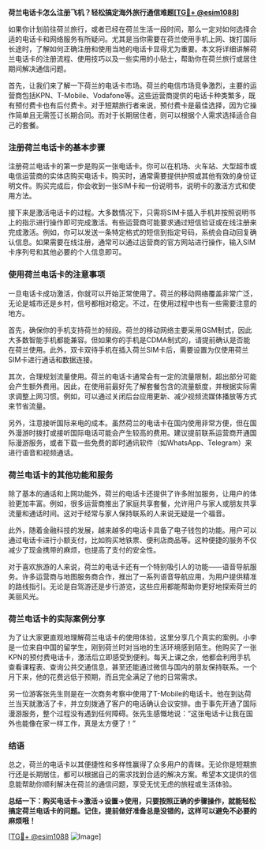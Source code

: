**荷兰电话卡怎么注册飞机？轻松搞定海外旅行通信难题[[TG💪+ @esim1088](https://t.me/s/esim1088)]**

如果你计划前往荷兰旅行，或者已经在荷兰生活一段时间，那么一定对如何选择合适的电话卡和网络服务有所疑问。尤其是当你需要在荷兰使用手机上网、拨打国际长途时，了解如何正确注册和使用当地的电话卡显得尤为重要。本文将详细讲解荷兰电话卡的注册流程、使用技巧以及一些实用的小贴士，帮助你在荷兰旅行或居住期间解决通信问题。

首先，让我们来了解一下荷兰的电话卡市场。荷兰的电信市场竞争激烈，主要的运营商包括KPN、T-Mobile、Vodafone等。这些运营商提供的电话卡种类繁多，既有预付费卡也有后付费卡。对于短期旅行者来说，预付费卡是最佳选择，因为它操作简单且无需签订长期合同。而对于长期居住者，则可以根据个人需求选择适合自己的套餐。

### 注册荷兰电话卡的基本步骤

注册荷兰电话卡的第一步是购买一张电话卡。你可以在机场、火车站、大型超市或电信运营商的实体店购买电话卡。购买时，通常需要提供护照或其他有效的身份证明文件。购买完成后，你会收到一张SIM卡和一份说明书，说明卡的激活方式和使用方法。

接下来是激活电话卡的过程。大多数情况下，只需将SIM卡插入手机并按照说明书上的指示进行操作即可完成激活。有些运营商可能要求通过短信验证或在线注册来完成激活。例如，你可以发送一条特定格式的短信到指定号码，系统会自动回复确认信息。如果需要在线注册，通常可以通过运营商的官方网站进行操作，输入SIM卡序列号和其他必要的个人信息即可。

### 使用荷兰电话卡的注意事项

一旦电话卡成功激活，你就可以开始正常使用了。荷兰的移动网络覆盖非常广泛，无论是城市还是乡村，信号都相对稳定。不过，在使用过程中也有一些需要注意的地方。

首先，确保你的手机支持荷兰的频段。荷兰的移动网络主要采用GSM制式，因此大多数智能手机都能兼容。但如果你的手机是CDMA制式的，请提前确认是否能在荷兰使用。此外，双卡双待手机在插入荷兰SIM卡后，需要设置为仅使用荷兰SIM卡进行通话和数据连接。

其次，合理规划流量使用。荷兰的电话卡通常会有一定的流量限制，超出部分可能会产生额外费用。因此，在使用前最好先了解套餐包含的流量额度，并根据实际需求调整上网习惯。例如，可以通过关闭后台应用更新、减少视频流媒体播放等方式来节省流量。

另外，注意接听国际来电的成本。虽然荷兰的电话卡在国内使用非常方便，但在国外漫游时拨打或接听国际电话可能会产生较高的费用。建议提前联系运营商开通国际漫游服务，或者下载一些免费的即时通讯软件（如WhatsApp、Telegram）来进行语音和视频通话。

### 荷兰电话卡的其他功能和服务

除了基本的通话和上网功能外，荷兰的电话卡还提供了许多附加服务，让用户的体验更加丰富。例如，很多运营商推出了家庭共享套餐，允许用户与家人或朋友共享流量和通话时间。这对于经常与家人保持联系的人来说无疑是一个福音。

此外，随着金融科技的发展，越来越多的电话卡具备了电子钱包的功能。用户可以通过电话卡进行小额支付，比如购买地铁票、便利店商品等。这种便捷的服务不仅减少了现金携带的麻烦，也提高了支付的安全性。

对于喜欢旅游的人来说，荷兰的电话卡还有一个特别吸引人的功能——语音导航服务。许多运营商与地图服务商合作，推出了一系列语音导航应用，为用户提供精准的路线指引。无论是自驾游还是步行游览，这些应用都能帮助你更好地探索荷兰的美丽风光。

### 荷兰电话卡的实际案例分享

为了让大家更直观地理解荷兰电话卡的使用体验，这里分享几个真实的案例。小李是一位来自中国的留学生，刚到荷兰时对当地的生活环境感到陌生。他购买了一张KPN的预付费电话卡，激活后立即感受到便利。每天上课之余，他都会利用手机查看课程表、查询公共交通信息，甚至还能通过微信与国内的朋友保持联系。一个月下来，他的花费远低于预期，而且完全满足了他的日常需求。

另一位游客张先生则是在一次商务考察中使用了T-Mobile的电话卡。他在到达荷兰当天就激活了卡，并立刻拨通了客户的电话确认会议安排。由于事先开通了国际漫游服务，整个过程没有遇到任何障碍。张先生感慨地说：“这张电话卡让我在国外也能像在家一样工作，真是太方便了！”

### 结语

总之，荷兰的电话卡以其便捷性和多样性赢得了众多用户的青睐。无论你是短期旅行还是长期居住，都可以根据自己的需求找到合适的解决方案。希望本文提供的信息能帮助你顺利解决在荷兰的通信问题，享受无忧无虑的旅程或生活体验。

**总结一下：购买电话卡→激活→设置→使用，只要按照正确的步骤操作，就能轻松搞定荷兰电话卡的问题。记住，提前做好准备总是没错的，这样可以避免不必要的麻烦哦！**

[[TG💪+ @esim1088](https://t.me/s/esim1088) ![Image](https://i.postimg.cc/4NQfJmqS/Snipaste-2025-05-13-00-14-12.png)]
